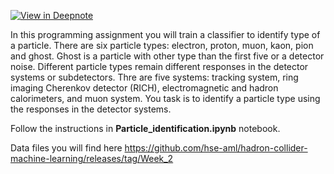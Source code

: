 [![View in Deepnote](https://deepnote.com/static/buttons/view-in-deepnote.svg)](https://deepnote.com/viewer/github/MohamedElashri/Hadron-Collider-ML/blob/master/week2/Particle_identification.ipynb)


In this programming assignment you will train a classifier to identify type of a particle. 
There are six particle types: electron, proton, muon, kaon, pion and ghost. 
Ghost is a particle with other type than the first five or a detector noise.
Different particle types remain different responses in the detector systems or subdetectors. 
Thre are five systems: tracking system, ring imaging Cherenkov detector (RICH), electromagnetic and hadron calorimeters, 
and muon system. You task is to identify a particle type using the responses in the detector systems. 

Follow the instructions in **Particle_identification.ipynb** notebook.

Data files you will find here https://github.com/hse-aml/hadron-collider-machine-learning/releases/tag/Week_2
